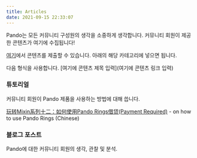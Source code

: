 ```yaml
---
title: Articles
date: 2021-09-15 22:33:07
---
```


Pando는 모든 커뮤니티 구성원의 생각을 소중하게 생각합니다. 커뮤니티 회원이 제공한 콘텐츠가 여기에 수집됩니다!

[여기](https://github.com/fox-one/docs.pando.im/tree/master/docs/community/articles.md)에서 콘텐츠를 제출할 수 있습니다. 아래의 해당 카테고리에 넣으면 됩니다.

다음 형식을 사용합니다. \[여기에 콘텐츠 제목 입력\](여기에 콘텐츠 링크 입력)

### 튜토리얼

커뮤니티 회원이 Pando 제품을 사용하는 방법에 대해 씁니다.

[玩转Mixin系列十二：如何使用Pando Rings借贷(Payment Required)](https://prsdigg.com/articles/39cae74e-385c-4eab-9b45-cc58800e0493) - on how to use Pando Rings (Chinese)

### 블로그 포스트

Pando에 대한 커뮤니티 회원의 생각, 관찰 및 분석.